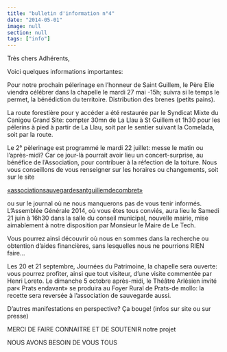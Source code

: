 ```yaml
---
title: "bulletin d'information n°4"
date: "2014-05-01"
image: null
section: null
tags: ["info"]
---
```


<!-- # 4-Bulletin d'information n° 4 -->

Très chers Adhérents,

Voici quelques informations importantes:

Pour notre prochain pélerinage en l’honneur de Saint Guillem, le Père Elie viendra célébrer dans la chapelle le mardi 27 mai -15h; suivra si le temps le permet, la bénédiction du territoire. Distribution des brenes (petits pains).

La route forestière pour y accéder a été restaurée par le Syndicat Mixte du Canigou Grand Site: compter 30mn de La Llau à St Guillem et 1h30 pour les pélerins à pied à partir de La Llau, soit par le sentier suivant la Comelada, soit par la route.

Le 2° pèlerinage est programmé le mardi 22 juillet: messe le matin ou l’après-midi? Car ce jour-là pourrait avoir lieu un concert-surprise, au bénéfice de l’Association, pour contribuer à la réfection de la toiture. Nous vous conseillons de vous renseigner sur les horaires ou changements, soit sur le site

<a href="http://www.salvaguardasantguillemdecombret.fr" >
    «associationsauvegardesantguillemdecombret»
</a>

ou sur le journal où ne nous manquerons pas de vous tenir informés. L’Assemblée Générale 2014, où vous êtes tous conviés, aura lieu le Samedi 21 juin à 16h30 dans la salle du conseil municipal, nouvelle mairie, mise aimablement à notre disposition par Monsieur le Maire de Le Tech.

Vous pourrez ainsi découvrir où nous en sommes dans la recherche ou obtention d’aides financières, sans lesquelles nous ne pourrions RIEN faire…

Les 20 et 21 septembre, Journées du Patrimoine, la chapelle sera ouverte: vous pourrez profiter, ainsi que tout visiteur, d’une visite commentée par Henri Loreto. Le dimanche 5 octobre après-midi, le Théâtre Arlésien invité par« Prats endavant» se produira au Foyer Rural de Prats-de mollo: la recette sera reversée à l’association de sauvegarde aussi.

D’autres manifestations en perspective? Ça bouge! (infos sur site ou sur presse)

MERCI DE FAIRE CONNAITRE ET DE SOUTENIR notre projet

NOUS AVONS BESOIN DE VOUS TOUS
